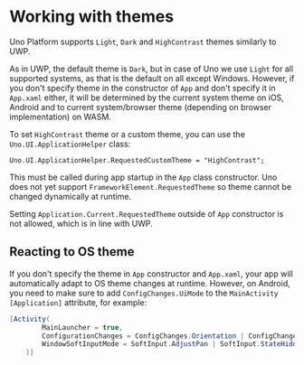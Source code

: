 # Working with themes

Uno Platform supports `Light`, `Dark` and `HighContrast` themes similarly to UWP.

As in UWP, the default theme is `Dark`, but in case of Uno we use `Light` for all supported systems, as that is the default on all except Windows. However, if you don't specify theme in the constructor of `App` and don't specify it in `App.xaml` either, it will be determined by the current system theme on iOS, Android and to current system/browser theme (depending on browser implementation) on WASM.

To set `HighContrast` theme or a custom theme, you can use the `Uno.UI.ApplicationHelper` class:

```
Uno.UI.ApplicationHelper.RequestedCustomTheme = "HighContrast";
```

This must be called during app startup in the `App` class constructor. Uno does not yet support `FrameworkElement.RequestedTheme` so theme cannot be changed dynamically at runtime.

Setting `Application.Current.RequestedTheme` outside of `App` constructor is not allowed, which is in line with UWP.

## Reacting to OS theme

If you don't specify the theme in `App` constructor and `App.xaml`, your app will automatically adapt to OS theme changes at runtime. However, on Android, you need to make sure to add `ConfigChanges.UiMode` to the `MainActivity` `[Application]` attribute, for example:

``` c#
[Activity(
        MainLauncher = true,
        ConfigurationChanges = ConfigChanges.Orientation | ConfigChanges.ScreenSize | ConfigChanges.UiMode,
        WindowSoftInputMode = SoftInput.AdjustPan | SoftInput.StateHidden
    )]
```
